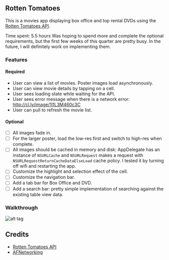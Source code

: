 ## Rotten Tomatoes

This is a movies app displaying box office and top rental DVDs using the [Rotten Tomatoes API](http://developer.rottentomatoes.com/docs/read/JSON).

Time spent: 5.5 hours
Was hoping to spend more and complete the optional requirements, but the first few weeks of this quarter are pretty busy.
In the future, I will definitely work on implementing them.

### Features

#### Required

- User can view a list of movies. Poster images load asynchronously.
- User can view movie details by tapping on a cell.
- User sees loading state while waiting for the API.
- User sees error message when there is a network error: http://cl.ly/image/1l1L3M460c3C
- User can pull to refresh the movie list.

#### Optional

- [ ] All images fade in.
- [ ] For the larger poster, load the low-res first and switch to high-res when complete.
- [ ] All images should be cached in memory and disk: AppDelegate has an instance of `NSURLCache` and `NSURLRequest` makes a request with `NSURLRequestReturnCacheDataElseLoad` cache policy. I tested it by turning off wifi and restarting the app.
- [ ] Customize the highlight and selection effect of the cell.
- [ ] Customize the navigation bar.
- [ ] Add a tab bar for Box Office and DVD.
- [ ] Add a search bar: pretty simple implementation of searching against the existing table view data.

### Walkthrough

![alt tag](https://github.com/cgirod3/Rotten-Tomatoes/blob/master/Rotten%20Tomatoes/RottenTomatoes%20walkthrough.gif)

Credits
---------
* [Rotten Tomatoes API](http://developer.rottentomatoes.com/docs/read/JSON)
* [AFNetworking](https://github.com/AFNetworking/AFNetworking)
